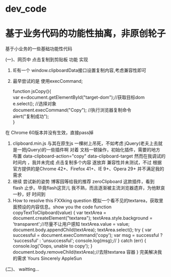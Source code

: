 # dev_code
# 基于业务代码的功能性抽离，非原创轮子 

基于小业务的一些基础功能性代码
<!--more-->


(一)、网页中 点击复制到剪贴板 功能 实现

1. IE有一个 window.clipboardData接口设置复制内容,考虑兼容性即可
2. 最早尝试的是 使用execCommand;

    function jsCopy(){  
        var e=document.getElementById("target-dom");//获取目标dom  
        e.select(); //选择对象  
        document.execCommand("Copy"); //执行浏览器复制命令  
        alert("复制成功");  
    }

在 Chrome 60版本并没有生效，直接pass掉

1. clipboard.min.js
   与其在原生js 一棵树上吊死，不如考虑 jQuery(老夫上去就是一把jQuery)的一些插件啊
   对着 文档一顿操作，初始化插件，需要的地方 布置 data-clipboard-action="copy" data-clipboard-target 然而在我调试的时间内 ，我并未完成 点击复制多个内容 遂放弃 兼容性并未测试，不过 根据官方提供的是Chrome 42+、Firefox 41+、IE 9+、Opera 29+ 并不满足我的需求
2. 继续 尝试新的姿势
   博客园等给我的推荐 zeroClipboard 这款插件，看到 flash 止步。毕竟flash这货儿 我不熟，而且逐渐被主流浏览器遗弃，为他默哀一秒，好 时间到
3. How to resolve this FXXking question
   模拟一个看不见的textarea，获取里面预设的内容信息。show you the code
       function copyTextToClipboard(value) {
           var textArea = document.createElement("textarea");
           textArea.style.background = 'transparent';//尽量不让用户感知
           textArea.value = value;
           document.body.appendChild(textArea);
           textArea.select();
           try {
             var successful = document.execCommand('copy');
             var msg = successful ? 'successful' : 'unsuccessful';
             console.log(msg);//
           } catch (err) {
             console.log('Oops, unable to copy');
           }
           document.body.removeChild(textArea);//去除textarea 容器
         }
   完美解决我的需求
   Yours Sincerely AppleSun

(二)、 waitting...


